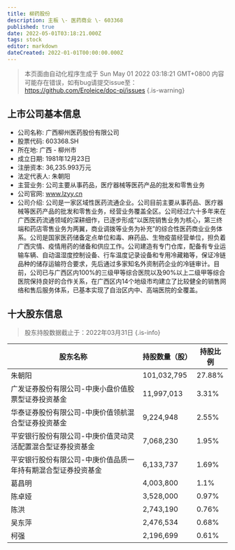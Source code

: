 ```yaml
---
title: 柳药股份
description: 主板 \- 医药商业 \- 603368
published: true
date: 2022-05-01T03:18:21.000Z
tags: stock
editor: markdown
dateCreated: 2022-01-01T00:00:00.000Z
---
```


> 本页面由自动化程序生成于 Sun May 01 2022 03:18:21 GMT+0800
> 内容可能存在错误，如有bug请提交issue至：https://github.com/Eroleice/doc-pi/issues
{.is-warning}

## 上市公司基本信息
- 公司名称: 广西柳州医药股份有限公司
- 股票代码: 603368.SH
- 所在地: 广西 - 柳州市
- 成立日期: 1981年12月23日
- 注册资本: 36,235.993万元
- 法定代表人: 朱朝阳
- 主营业务: 公司主要从事药品，医疗器械等医药产品的批发和零售业务
- 公司官网: www.lzyy.cn
- 公司介绍: 公司是一家区域性医药流通企业。公司目前主要从事药品、医疗器械等医药产品的批发和零售业务，经营业务覆盖全区。公司经过六十多年来在广西医药流通领域的深耕细作，已逐步形成“以医院销售业务为核心，第三终端和药店零售业务为两翼，商业调拨等业务为补充”的综合性医药商业业务体系。公司是国家医药储备定点单位和毒、麻药品、生物疫苗经营单位，担负着广西灾情、疫情用药的储备和供应工作。公司建造有专门仓库，配备有专业运输车辆、自动温湿度控制设备、行车温度记录设备和专用冷藏箱等，保证冷链品种的储存运输符合要求，先后通过多家知名外资制药企业的冷链审计。目前，公司已与广西区内100%的三级甲等综合医院以及90%以上二级甲等综合医院保持良好的合作关系，在广西区内14个地级市均建立了比较健全的销售网络和售后服务体系，已基本实现了自治区内中、高端医院的全覆盖。


## 十大股东信息
> 股东持股数据截止于：2022年03月31日
{.is-info}

| 股东名称 | 持股数量（股） | 持股比例 |
| --- | --- | --- |
| 朱朝阳 | 101,032,795 | 27.88% |
| 广发证券股份有限公司-中庚小盘价值股票型证券投资基金 | 11,997,013 | 3.31% |
| 华泰证券股份有限公司-中庚价值领航混合型证券投资基金 | 9,224,948 | 2.55% |
| 平安银行股份有限公司-中庚价值灵动灵活配置混合型证券投资基金 | 7,068,230 | 1.95% |
| 平安银行股份有限公司-中庚价值品质一年持有期混合型证券投资基金 | 6,133,737 | 1.69% |
| 葛昌明 | 4,003,800 | 1.1% |
| 陈卓娅 | 3,528,000 | 0.97% |
| 陈洪 | 2,743,190 | 0.76% |
| 吴东萍 | 2,476,534 | 0.68% |
| 柯强 | 2,196,699 | 0.61% |




